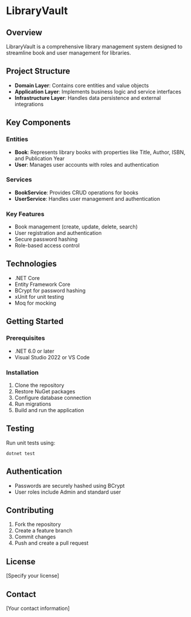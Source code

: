 # LibraryVault

## Overview
LibraryVault is a comprehensive library management system designed to streamline book and user management for libraries.

## Project Structure
- **Domain Layer**: Contains core entities and value objects
- **Application Layer**: Implements business logic and service interfaces
- **Infrastructure Layer**: Handles data persistence and external integrations

## Key Components

### Entities
- **Book**: Represents library books with properties like Title, Author, ISBN, and Publication Year
- **User**: Manages user accounts with roles and authentication

### Services
- **BookService**: Provides CRUD operations for books
- **UserService**: Handles user management and authentication

### Key Features
- Book management (create, update, delete, search)
- User registration and authentication
- Secure password hashing
- Role-based access control

## Technologies
- .NET Core
- Entity Framework Core
- BCrypt for password hashing
- xUnit for unit testing
- Moq for mocking

## Getting Started

### Prerequisites
- .NET 6.0 or later
- Visual Studio 2022 or VS Code

### Installation
1. Clone the repository
2. Restore NuGet packages
3. Configure database connection
4. Run migrations
5. Build and run the application

## Testing
Run unit tests using:
```
dotnet test
```

## Authentication
- Passwords are securely hashed using BCrypt
- User roles include Admin and standard user

## Contributing
1. Fork the repository
2. Create a feature branch
3. Commit changes
4. Push and create a pull request

## License
[Specify your license]

## Contact
[Your contact information]
